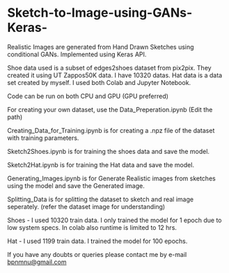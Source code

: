 # Sketch-to-Image-using-GANs-Keras-
Realistic Images are generated from Hand Drawn Sketches using conditional GANs. Implemented using Keras API. 

Shoe data used is a subset of edges2shoes dataset from pix2pix. They created it using UT Zappos50K data. I have 10320 datas.
Hat data is a data set created by myself.
I used both Colab and Jupyter Notebook. 

Code can be run on both CPU and GPU (GPU preferred)

For creating your own dataset, use the Data_Preperation.ipynb (Edit the path)

Creating_Data_for_Training.ipynb is for creating a .npz file of the dataset with training parameters.

Sketch2Shoes.ipynb is for training the shoes data and save the model.

Sketch2Hat.ipynb is for training the Hat data and save the model.

Generating_Images.ipynb is for Generate Realistic images from sketches using the model and save the Generated image.

Splitting_Data is for splitting the dataset to sketch and real image seperately. (refer the dataset image for understanding)


Shoes - I used 10320 train data. I only trained the model for 1 epoch due to low system specs. In colab also runtime is limited to 12 hrs.

Hat - I used 1199 train data. I trained the model for 100 epochs.

If you have any doubts or queries please contact me by e-mail
bpnmnu@gmail.com
